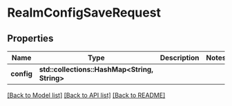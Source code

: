 # RealmConfigSaveRequest

## Properties

Name | Type | Description | Notes
------------ | ------------- | ------------- | -------------
**config** | **std::collections::HashMap<String, String>** |  | 

[[Back to Model list]](../README.md#documentation-for-models) [[Back to API list]](../README.md#documentation-for-api-endpoints) [[Back to README]](../README.md)


